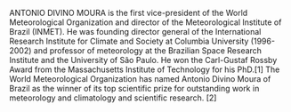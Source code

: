 ANTONIO DIVINO MOURA is the first vice-president of the World Meteorological Organization and director of the Meteorological Institute of Brazil (INMET). He was founding director general of the International Research Institute for Climate and Society at Columbia University (1996-2002) and professor of meteorology at the Brazilian Space Research Institute and the University of São Paulo. He won the Carl-Gustaf Rossby Award from the Massachusetts Institute of Technology for his PhD.[1] The World Meteorological Organization has named Antonio Divino Moura of Brazil as the winner of its top scientific prize for outstanding work in meteorology and climatology and scientific research. [2]
